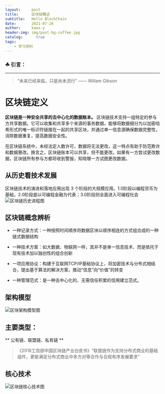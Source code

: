 ```yaml
---
layout:     post
title:      区块链概述
subtitle:   Hello BlockChain
date:       2021-07-26
author:     kaws-y
header-img: img/post-bg-coffee.jpg
catalog: 	  true
tags:
    - 学习资料
---
```


### ☘ 引言：
---
>    “未来已经来临，只是尚未流行” —— Willam Gibson

# 区块链定义
**区块链是一种安全共享的去中心化的数据账本。**
区块链技术支持一组特定的参与方共享数据。它可以收集和共享多个来源的事务数据，能够将数据细分为以加密哈希形式的唯一标识符链接在一起的共享区块，并通过单一信息源确保数据完整性，消除数据重复，提高数据安全性。

在区块链系统中，未经法定人数许可，数据将无法更改，这一特点有助于防范欺诈和数据篡改。换言之，区块链账本可以共享，但不能更改。如果有一方尝试更改数据，区块链所有参与方都将收到警报，知晓哪一方试图更改数据。

## 从历史看技术发展

区块链技术的演进和落地应用出现 3 个阶段的大规模应用。1.0阶段以编程货币为基础，2.0阶段是以可编程金融为代表；3.0阶段则全面进入可编程社会
![区块链历史进程图]({{site.baseurl}}/img-post/2021-07-26-blackchain-01.png)


## 区块链概念辨析

- 一种记录方式：一种按照时间顺序将数据区块以顺序相连的方式组合成的一种链式数据结构

- 一种技术方案：如大数据、物联网一样，其并不是单一信息技术、而是依托于现有技术加以独创性的组合创新

- 一项应用协议：构建于互联网TCP/IP基础协议上，将加密技术与分布式相结合，提出基于算法的解决方案，推动“信息”向“价值”的转变

- 一种管理范式：是一种去中心化的、无需信任积累的信用建立范式。

## 架构模型
![区块架构模型图]({{site.baseurl}}/img-post/2021-07-26-blackchain-02.png)

## 主要类型：

** 公有链、联盟链、私有链 **
> 《2018工信部中国区块链产业白皮书》“联盟链作为支持分布式商业的基础组件，更能满足分布式商业中多方对等合作与合规有序发展要求”

## 核心技术
![区块链核心技术图]({{site.baseurl}}/img-post/2021-07-26-blackchain-03.png)

